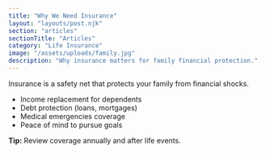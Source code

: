 ```yaml
---
title: "Why We Need Insurance"
layout: "layouts/post.njk"
section: "articles"
sectionTitle: "Articles"
category: "Life Insurance"
image: "/assets/uploads/family.jpg"
description: "Why insurance matters for family financial protection."
---
```


Insurance is a safety net that protects your family from financial shocks.

- Income replacement for dependents
- Debt protection (loans, mortgages)
- Medical emergencies coverage
- Peace of mind to pursue goals

**Tip:** Review coverage annually and after life events.
